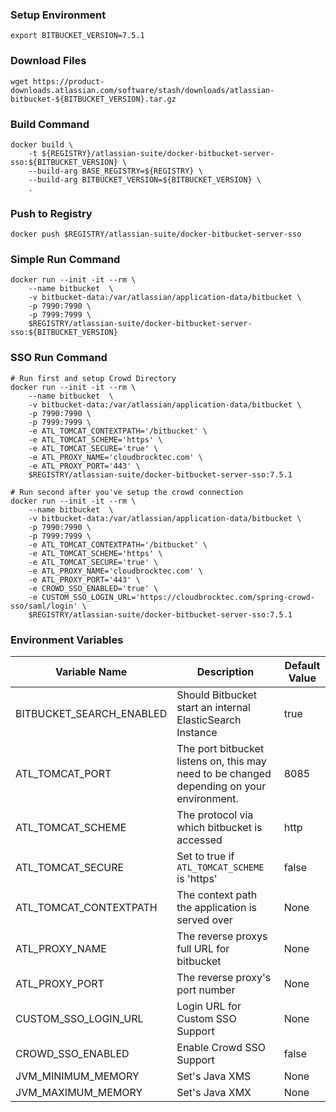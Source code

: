 ### Setup Environment
```shell
export BITBUCKET_VERSION=7.5.1
```

### Download Files
```shell
wget https://product-downloads.atlassian.com/software/stash/downloads/atlassian-bitbucket-${BITBUCKET_VERSION}.tar.gz
```

### Build Command
```shell
docker build \
    -t ${REGISTRY}/atlassian-suite/docker-bitbucket-server-sso:${BITBUCKET_VERSION} \
    --build-arg BASE_REGISTRY=${REGISTRY} \
    --build-arg BITBUCKET_VERSION=${BITBUCKET_VERSION} \
    .
```

### Push to Registry
```shell
docker push $REGISTRY/atlassian-suite/docker-bitbucket-server-sso
```

### Simple Run Command
```shell
docker run --init -it --rm \
    --name bitbucket  \
    -v bitbucket-data:/var/atlassian/application-data/bitbucket \
    -p 7990:7990 \
    -p 7999:7999 \
    $REGISTRY/atlassian-suite/docker-bitbucket-server-sso:${BITBUCKET_VERSION}
```

### SSO Run Command
```shell
# Run first and setup Crowd Directory
docker run --init -it --rm \
    --name bitbucket  \
    -v bitbucket-data:/var/atlassian/application-data/bitbucket \
    -p 7990:7990 \
    -p 7999:7999 \
    -e ATL_TOMCAT_CONTEXTPATH='/bitbucket' \
    -e ATL_TOMCAT_SCHEME='https' \
    -e ATL_TOMCAT_SECURE='true' \
    -e ATL_PROXY_NAME='cloudbrocktec.com' \
    -e ATL_PROXY_PORT='443' \
    $REGISTRY/atlassian-suite/docker-bitbucket-server-sso:7.5.1

# Run second after you've setup the crowd connection
docker run --init -it --rm \
    --name bitbucket  \
    -v bitbucket-data:/var/atlassian/application-data/bitbucket \
    -p 7990:7990 \
    -p 7999:7999 \
    -e ATL_TOMCAT_CONTEXTPATH='/bitbucket' \
    -e ATL_TOMCAT_SCHEME='https' \
    -e ATL_TOMCAT_SECURE='true' \
    -e ATL_PROXY_NAME='cloudbrocktec.com' \
    -e ATL_PROXY_PORT='443' \
    -e CROWD_SSO_ENABLED='true' \
    -e CUSTOM_SSO_LOGIN_URL='https://cloudbrocktec.com/spring-crowd-sso/saml/login' \
    $REGISTRY/atlassian-suite/docker-bitbucket-server-sso:7.5.1
```

### Environment Variables
| Variable Name | Description | Default Value |
| --- | --- | --- |
| BITBUCKET_SEARCH_ENABLED | Should Bitbucket start an internal ElasticSearch Instance | true |
| ATL_TOMCAT_PORT | The port bitbucket listens on, this may need to be changed depending on your environment. | 8085 |
| ATL_TOMCAT_SCHEME | The protocol via which bitbucket is accessed | http |
| ATL_TOMCAT_SECURE | Set to true if `ATL_TOMCAT_SCHEME` is 'https' | false |
| ATL_TOMCAT_CONTEXTPATH | The context path the application is served over | None |
| ATL_PROXY_NAME | The reverse proxys full URL for bitbucket | None |
| ATL_PROXY_PORT | The reverse proxy's port number | None |
| CUSTOM_SSO_LOGIN_URL | Login URL for Custom SSO Support | None |
| CROWD_SSO_ENABLED | Enable Crowd SSO Support | false |
| JVM_MINIMUM_MEMORY | Set's Java XMS | None |
| JVM_MAXIMUM_MEMORY | Set's Java XMX | None |